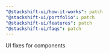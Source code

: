 ```yaml
---
"@stackshift-ui/how-it-works": patch
"@stackshift-ui/portfolio": patch
"@stackshift-ui/features": patch
"@stackshift-ui/faqs": patch
---
```


UI fixes for components
